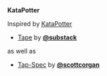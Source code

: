 **KataPotter**

Inspired by [KataPotter](http://www.solveet.com/exercises/Kata-Potter/29)

* [Tape](https://www.npmjs.com/package/tape) by **[@substack](https://www.npmjs.com/~substack)** 

 as well as 

* [Tap-Spec](https://www.npmjs.com/package/tap-spec) by **[@scottcorgan](https://www.npmjs.com/~scottcorgan)**